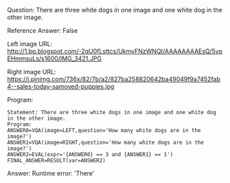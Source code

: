 Question: There are three white dogs in one image and one white dog in the other image.

Reference Answer: False

Left image URL: http://1.bp.blogspot.com/-2qU0fLsttcs/UkmvFNzWNQI/AAAAAAAAEsQ/5vpEHmmsuLs/s1600/IMG_3421.JPG

Right image URL: https://i.pinimg.com/736x/82/7b/a2/827ba258820642ba49049f9a7452fab4--sales-today-samoyed-puppies.jpg

Program:

```
Statement: There are three white dogs in one image and one white dog in the other image.
Program:
ANSWER0=VQA(image=LEFT,question='How many white dogs are in the image?')
ANSWER1=VQA(image=RIGHT,question='How many white dogs are in the image?')
ANSWER2=EVAL(expr='{ANSWER0} == 3 and {ANSWER1} == 1')
FINAL_ANSWER=RESULT(var=ANSWER2)
```
Answer: Runtime error: 'There'

